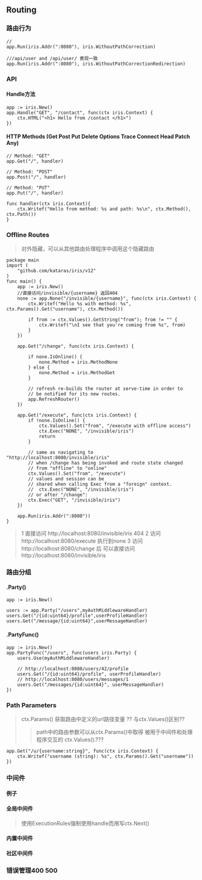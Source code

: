 ## Routing

### 路由行为

```cassandraql
//
app.Run(iris.Addr(":8080"), iris.WithoutPathCorrection)

///api/user and /api/user/ 表现一致
app.Run(iris.Addr(":8080"), iris.WithoutPathCorrectionRedirection)

```

### API

#### Handle方法

```cassandraql
app := iris.New()
app.Handle("GET", "/contact", func(ctx iris.Context) {
    ctx.HTML("<h1> Hello from /contact </h1>")
})
```

#### HTTP Methods (Get Post Put Delete Options Trace Connect Head Patch Any)
```cassandraql
// Method: "GET"
app.Get("/", handler)

// Method: "POST"
app.Post("/", handler)

// Method: "PUT"
app.Put("/", handler)

func handler(ctx iris.Context){
    ctx.Writef("Hello from method: %s and path: %s\n", ctx.Method(), ctx.Path())
}
```

### Offline Routes

> 对外隐藏，可以从其他路由处理程序中调用这个隐藏路由

```cassandraql
package main
import (
    "github.com/kataras/iris/v12"
)
func main() {
    app := iris.New()
    //直接访问/invisible/{username} 返回404
    none := app.None("/invisible/{username}", func(ctx iris.Context) {
        ctx.Writef("Hello %s with method: %s", ctx.Params().Get("username"), ctx.Method())

        if from := ctx.Values().GetString("from"); from != "" {
            ctx.Writef("\nI see that you're coming from %s", from)
        }
    })

    app.Get("/change", func(ctx iris.Context) {

        if none.IsOnline() {
            none.Method = iris.MethodNone
        } else {
            none.Method = iris.MethodGet
        }

        // refresh re-builds the router at serve-time in order to
        // be notified for its new routes.
        app.RefreshRouter()
    })

    app.Get("/execute", func(ctx iris.Context) {
        if !none.IsOnline() {
            ctx.Values().Set("from", "/execute with offline access")
            ctx.Exec("NONE", "/invisible/iris")
            return
        }

        // same as navigating to "http://localhost:8080/invisible/iris"
        // when /change has being invoked and route state changed
        // from "offline" to "online"
        ctx.Values().Set("from", "/execute")
        // values and session can be
        // shared when calling Exec from a "foreign" context.
        // 	ctx.Exec("NONE", "/invisible/iris")
        // or after "/change":
        ctx.Exec("GET", "/invisible/iris")
    })

    app.Run(iris.Addr(":8080"))
}
```
> 1 直接访问 http://localhost:8080/invisible/iris 404
> 2 访问 http://localhost:8080/execute 执行到none
> 3 访问 http://localhost:8080/change 后 可以直接访问 http://localhost:8080/invisible/iris
### 路由分组
#### .Party()
```cassandraql
app := iris.New()

users := app.Party("/users",myAuthMiddlewareHandler)
users.Get("/{id:uint64}/profile",userProfileHandler)
users.Get("/message/{id:uint64}",userMessageHandler)
```

#### .PartyFunc()
```cassandraql
app := iris.New()
app.PartyFunc("/users", func(users iris.Party) {
    users.Use(myAuthMiddlewareHandler)

    // http://localhost:8080/users/42/profile
    users.Get("/{id:uint64}/profile", userProfileHandler)
    // http://localhost:8080/users/messages/1
    users.Get("/messages/{id:uint64}", userMessageHandler)
})
```

### Path Parameters 
> ctx.Params() 获取路由中定义的url路径变量 ?? 与ctx.Values()区别??
>> path中的路由参数可以从ctx.Params()中取得
>> 被用于中间件和处理程序交互的 ctx.Values().???
```cassandraql
app.Get("/u/{username:string}", func(ctx iris.Context) {
	ctx.Writef("username (string): %s", ctx.Params().Get("username"))
})
```

### 中间件
#### 例子
#### 全局中间件
> 使用ExecutionRules强制使用handle而用写ctx.Next()
#### 内置中间件
####  社区中间件

### 错误管理400 500




